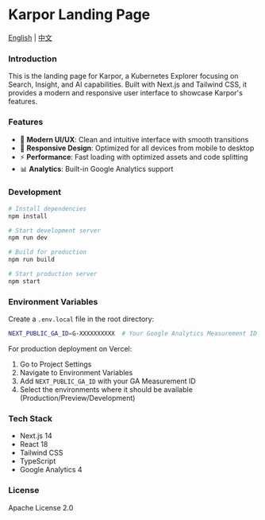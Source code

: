 # Karpor Landing Page

[English](./README.md) | [中文](./README_zh.md)

### Introduction

This is the landing page for Karpor, a Kubernetes Explorer focusing on Search, Insight, and AI capabilities. Built with Next.js and Tailwind CSS, it provides a modern and responsive user interface to showcase Karpor's features.

### Features

- 🎨 **Modern UI/UX**: Clean and intuitive interface with smooth transitions
- 📱 **Responsive Design**: Optimized for all devices from mobile to desktop
- ⚡ **Performance**: Fast loading with optimized assets and code splitting
- 📊 **Analytics**: Built-in Google Analytics support

### Development

```bash
# Install dependencies
npm install

# Start development server
npm run dev

# Build for production
npm run build

# Start production server
npm start
```

### Environment Variables

Create a `.env.local` file in the root directory:

```bash
NEXT_PUBLIC_GA_ID=G-XXXXXXXXXX  # Your Google Analytics Measurement ID
```

For production deployment on Vercel:
1. Go to Project Settings
2. Navigate to Environment Variables
3. Add `NEXT_PUBLIC_GA_ID` with your GA Measurement ID
4. Select the environments where it should be available (Production/Preview/Development)

### Tech Stack

- Next.js 14
- React 18
- Tailwind CSS
- TypeScript
- Google Analytics 4

### License

Apache License 2.0
